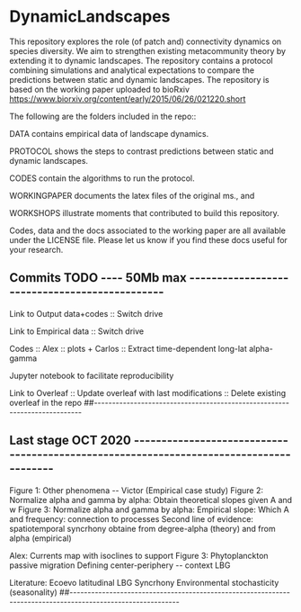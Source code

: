 # DynamicLandscapes

This repository explores the role (of patch and) connectivity dynamics on species diversity. We aim to strengthen existing metacommunity theory by extending it to dynamic landscapes. The repository contains a protocol combining simulations and analytical expectations to compare the predictions between static and dynamic landscapes. The repository is based on the working paper uploaded to bioRxiv  https://www.biorxiv.org/content/early/2015/06/26/021220.short


The following are the folders included in the repo:: 

DATA contains empirical data of landscape dynamics. 

PROTOCOL shows the steps to contrast predictions between static and dynamic landscapes. 

CODES contain the algorithms to run the protocol. 

WORKINGPAPER  documents the latex files of the original ms., and 

WORKSHOPS illustrate moments that contributed to build this repository.

Codes, data and the docs associated to the working paper are all available under the LICENSE file. Please let us know if you find these docs useful for your research. 


## Commits TODO ---- 50Mb max ----------------------------------------------

Link to Output data+codes :: Switch drive

Link to Empirical data :: Switch drive

Codes :: Alex :: plots + Carlos :: Extract time-dependent long-lat alpha-gamma

Jupyter notebook to facilitate reproducibility 

Link to Overleaf :: Update overleaf with last modifications :: Delete existing overleaf in the repo 
##--------------------------------------------------------------------------


## Last stage OCT 2020 ---------------------------------------------------------------------------------------
Figure 1: Other phenomena -- Victor (Empirical case study)
Figure 2: Normalize alpha and gamma by alpha: Obtain theoretical slopes given A and w
Figure 3: Normalize alpha and gamma by alpha: 
Empirical slope: Which A and frequency: connection to processes
Second line of evidence: spatiotemporal syncrhony obtaine from degree-alpha (theory) and from alpha (empirical)

Alex: 
Currents map with isoclines to support Figure 3: Phytoplanckton passive migration
Defining center-periphery -- context LBG

Literature:
Ecoevo latitudinal
LBG
Syncrhony
Environmental stochasticity (seasonality)
##------------------------------------------------------------------------------------------------------------

